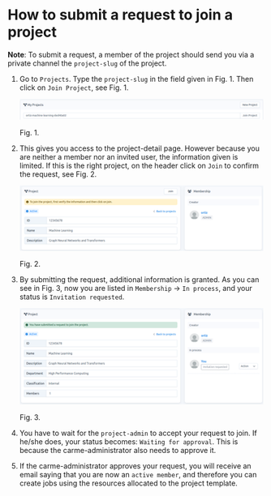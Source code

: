 # How to submit a request to join a project

**Note**: To submit a request, a member of the project should send you via a private channel the `project-slug` of the project.

1.  Go to `Projects`. Type the `project-slug` in the field given in Fig. 1. Then click on `Join Project`, see Fig. 1.
    
    <img src="images/project-join-main.png" alt="project-join-main.png" width="800">
    
    Fig. 1.
    
2.  This gives you access to the project-detail page. However because you are neither a member nor an invited user, the information given is limited. If this is the right project, on the header click on `Join` to confirm the request, see Fig. 2.
    
    <img src="images/project-join-detail.png" alt="project-join-detail.png" width="800">
    
    Fig. 2.
    
3.  By submitting the request, additional information is granted. As you can see in Fig. 3, now you are listed in `Membership` -> `In process`, and your status is `Invitation requested`.
    

    <img src="images/project-request-to-join-success.png" alt="project-request-to-join-success.png" width="800">
	
	Fig. 3.

4. You have to wait for the `project-admin`  to accept your request to join. If he/she does, your status becomes: `Waiting for approval`. This is because the carme-administrator also needs to approve it. 

5. If the carme-administrator approves your request, you will receive an email saying that you are now an `active member`, and therefore you can create jobs using the resources allocated to the project template.


    
